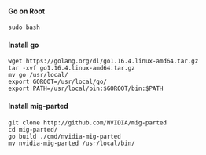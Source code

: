 #### Go on Root
```
sudo bash
```

#### Install go
```
wget https://golang.org/dl/go1.16.4.linux-amd64.tar.gz
tar -xvf go1.16.4.linux-amd64.tar.gz
mv go /usr/local/
export GOROOT=/usr/local/go/
export PATH=/usr/local/bin:$GOROOT/bin:$PATH
```

#### Install mig-parted
```
git clone http://github.com/NVIDIA/mig-parted
cd mig-parted/
go build ./cmd/nvidia-mig-parted
mv nvidia-mig-parted /usr/local/bin/
```
